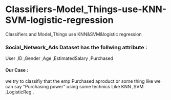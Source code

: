 # Classifiers-Model_Things-use-KNN-SVM-logistic-regression

Classifiers and Model_Things use KNN&SVM&logistic regression


### Social_Network_Ads Dataset has the follwing attribute :
User ,ID  ,Gender  ,Age  ,EstimatedSalary  ,Purchased

#### Our Case : 
we try to classifiy that the emp Purchased aproduct or some thing like we can say "Purchasing power"
using some technics Like KNN ,SVM ,LogisticReg .
